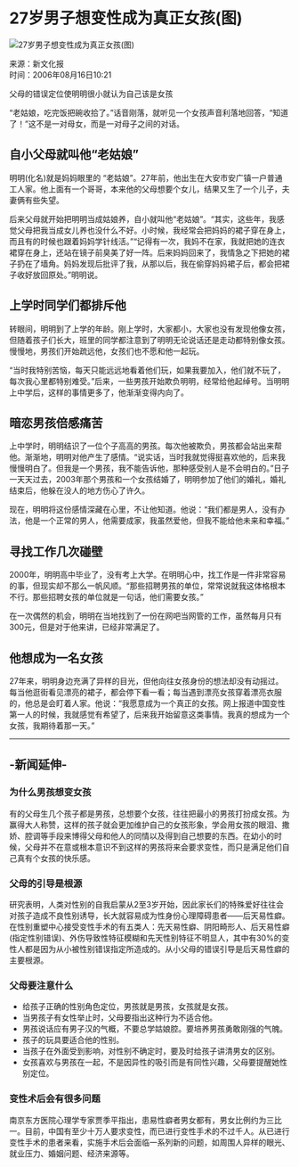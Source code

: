 # 27岁男子想变性成为真正女孩(图)

![27岁男子想变性成为真正女孩(图)](http://image2.sina.com.cn/dy/s/2006-08-16/U1863P1T1D10740485F21DT20060816102158.jpg)

来源：新文化报  
时间：2006年08月16日10:21  

父母的错误定位使明明很小就认为自己该是女孩

“老姑娘，吃完饭把碗收拾了。”话音刚落，就听见一个女孩声音利落地回答，“知道了！”这不是一对母女，而是一对母子之间的对话。

## 自小父母就叫他“老姑娘”

明明(化名)就是妈妈眼里的 “老姑娘”。27年前，他出生在大安市安广镇一户普通工人家。他上面有一个哥哥，本来他的父母想要个女儿，结果又生了一个儿子，夫妻俩有些失望。

后来父母就开始把明明当成姑娘养，自小就叫他“老姑娘”。“其实，这些年，我感觉父母把我当成女儿养也没什么不好。小时候，我经常会把妈妈的裙子穿在身上，而且有的时候也跟着妈妈学针线活。”“记得有一次，我妈不在家，我就把她的连衣裙穿在身上，还站在镜子前臭美了好一阵。后来妈妈回来了，我情急之下把她的裙子扔在了墙角。妈妈发现后批评了我，从那以后，我在偷穿妈妈裙子后，都会把裙子收好放回原处。”明明说。

## 上学时同学们都排斥他

转眼间，明明到了上学的年龄。刚上学时，大家都小，大家也没有发现他像女孩，但随着孩子们长大，班里的同学都注意到了明明无论说话还是走动都特别像女孩。慢慢地，男孩们开始疏远他，女孩们也不愿和他一起玩。

“当时我特别苦恼，每天只能远远地看着他们玩，如果我要加入，他们就不玩了，每次我心里都特别难受。”后来，一些男孩开始欺负明明，经常给他起绰号。当明明上中学后，这样的事情更多了，他渐渐变得内向了。

## 暗恋男孩倍感痛苦

上中学时，明明结识了一位个子高高的男孩。每次他被欺负，男孩都会站出来帮他。渐渐地，明明对他产生了感情。“说实话，当时我就觉得挺喜欢他的，后来我慢慢明白了。但我是一个男孩，我不能告诉他，那种感受别人是不会明白的。”日子一天天过去，2003年那个男孩和一个女孩结婚了，明明参加了他们的婚礼，婚礼结束后，他躲在没人的地方伤心了许久。

现在，明明将这份感情深藏在心里，不让他知道。他说：“我们都是男人，没有办法，他是一个正常的男人，他需要成家，我虽然爱他，但我不能给他未来和幸福。”

## 寻找工作几次碰壁

2000年，明明高中毕业了，没有考上大学。在明明心中，找工作是一件非常容易的事，但现实却不那么一帆风顺。“那些招聘男孩的单位，常常说就我这体格根本不行。那些招聘女孩的单位就是一句话，他们需要女孩。”

在一次偶然的机会，明明在当地找到了一份在网吧当网管的工作，虽然每月只有300元，但是对于他来讲，已经非常满足了。

## 他想成为一名女孩

27年来，明明身边充满了异样的目光，但他向往女孩身份的想法却没有动摇过。每当他逛街看见漂亮的裙子，都会停下看一看；每当遇到漂亮女孩穿着漂亮衣服的，他总是会盯着人家。他说：“我愿意成为一个真正的女孩。网上报道中国变性第一人的时候，我就感觉有希望了，后来我开始留意这类事情。我真的想成为一个女孩，我期待着那一天。”

---

## -新闻延伸-

### 为什么男孩想变女孩

有的父母生几个孩子都是男孩，总想要个女孩，往往把最小的男孩打扮成女孩。为赢得大人称赞，这样的孩子就会更加维护自己的女孩形象，学会用女孩的眼泪、撒娇、腔调等手段来博得父母和他人的同情以及得到自己想要的东西。在幼小的时候，父母并不在意或根本意识不到这样的男孩将来会要求变性，而只是满足他们自己真有个女孩的快乐感。

### 父母的引导是根源

研究表明，人类对性别的自我启蒙从2至3岁开始，因此家长们的特殊爱好往往会对孩子造成不良性别诱导，长大就容易成为性身份心理障碍患者——后天易性癖。在性别重塑中心接受变性手术的有五类人：先天易性癖、阴阳畸形人、后天易性癖(指定性别错误)、外伤导致性特征模糊和先天性别特征不明显人，其中有30%的变性人都是因为从小被性别错误指定所造成的。从小父母的错误引导是后天易性癖的主要根源。

### 父母要注意什么

- 给孩子正确的性别角色定位，男孩就是男孩，女孩就是女孩。
- 当男孩子有女性举止时，父母要指出这种行为不适合他。
- 男孩说话应有男子汉的气概，不要总学姑娘腔。要培养男孩勇敢刚强的气魄。
- 孩子的玩具要适合他的性别。
- 当孩子在外面受到影响，对性别不确定时，要及时给孩子讲清男女的区别。
- 女孩喜欢与男孩在一起，不是因异性的吸引而是有同性兴趣，父母要提醒她性别定位。

### 变性术后会有很多问题

南京东方医院心理学专家贾季平指出，患易性癖者男女都有，男女比例约为三比一。目前，中国有至少十万人要求变性，而已进行变性手术的不过千人。从已进行变性手术的患者来看，实施手术后会面临一系列新的问题，如周围人异样的眼光、就业压力、婚姻问题、经济来源等。
<!-- tcd_original_link http://news.sina.com.cn/s/2006-08-16/102110740485.shtml -->
